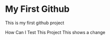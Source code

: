 # My First Github 
This is my first github project

How Can I Test This Project 
This shows a change